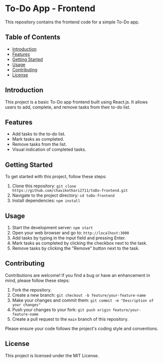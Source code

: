 # To-Do App - Frontend

This repository contains the frontend code for a simple To-Do app.

## Table of Contents

- [Introduction](#introduction)
- [Features](#features)
- [Getting Started](#getting-started)
- [Usage](#usage)
- [Contributing](#contributing)
- [License](#license)

## Introduction

This project is a basic To-Do app frontend built using React.js. It allows users to add, complete, and remove tasks from their to-do list.

## Features

- Add tasks to the to-do list.
- Mark tasks as completed.
- Remove tasks from the list.
- Visual indication of completed tasks.

## Getting Started

To get started with this project, follow these steps:

1. Clone this repository: `git clone https://github.com/chavikothari2711/toDo-frontend.git`
2. Navigate to the project directory: `cd toDo-frontend`
3. Install dependencies: `npm install`

## Usage

1. Start the development server: `npm start`
2. Open your web browser and go to: `http://localhost:3000`
3. Add tasks by typing in the input field and pressing Enter.
4. Mark tasks as completed by clicking the checkbox next to the task.
5. Remove tasks by clicking the "Remove" button next to the task.

## Contributing

Contributions are welcome! If you find a bug or have an enhancement in mind, please follow these steps:

1. Fork the repository.
2. Create a new branch: `git checkout -b feature/your-feature-name`
3. Make your changes and commit them: `git commit -m "Description of your changes"`
4. Push your changes to your fork: `git push origin feature/your-feature-name`
5. Create a pull request to the `main` branch of this repository.

Please ensure your code follows the project's coding style and conventions.

## License

This project is licensed under the MIT License.

